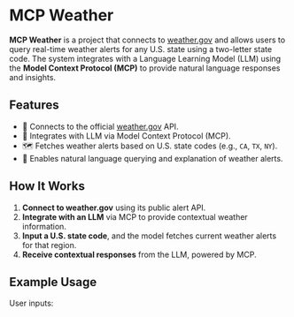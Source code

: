 # MCP Weather

**MCP Weather** is a project that connects to [weather.gov](https://www.weather.gov/) and allows users to query real-time weather alerts for any U.S. state using a two-letter state code. The system integrates with a Language Learning Model (LLM) using the **Model Context Protocol (MCP)** to provide natural language responses and insights.

## Features

- 🔗 Connects to the official [weather.gov](https://www.weather.gov/) API.
- 🧠 Integrates with LLM via Model Context Protocol (MCP).
- 🗺️ Fetches weather alerts based on U.S. state codes (e.g., `CA`, `TX`, `NY`).
- 💬 Enables natural language querying and explanation of weather alerts.

## How It Works

1. **Connect to weather.gov** using its public alert API.
2. **Integrate with an LLM** via MCP to provide contextual weather information.
3. **Input a U.S. state code**, and the model fetches current weather alerts for that region.
4. **Receive contextual responses** from the LLM, powered by MCP.

## Example Usage

User inputs:
